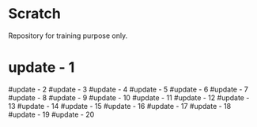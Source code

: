 # Scratch
Repository for training purpose only.
# update - 1
#update - 2
#update - 3
#update - 4
#update - 5
#update - 6
#update - 7
#update - 8
#update - 9
#update - 10
#update - 11
#update - 12
#update - 13
#update - 14
#update - 15
#update - 16
#update - 17
#update - 18
#update - 19
#update - 20
